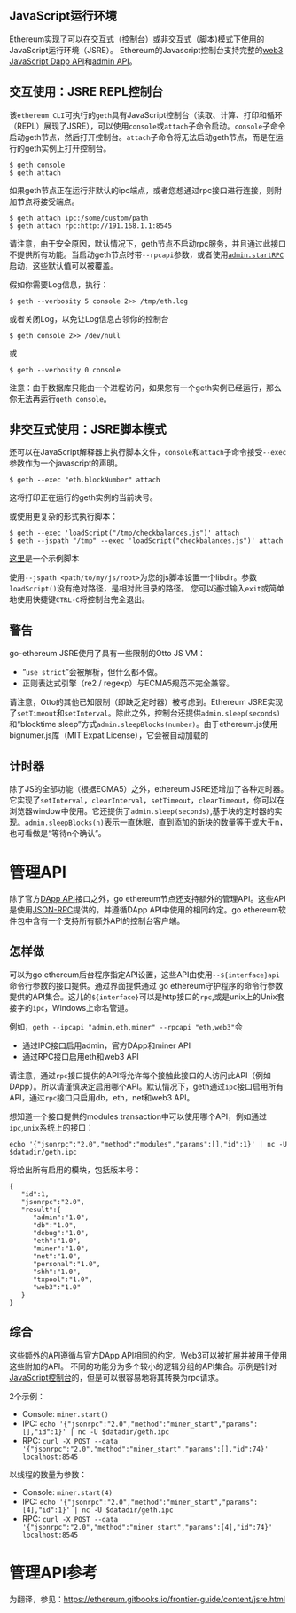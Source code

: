## JavaScript运行环境

Ethereum实现了可以在交互式（控制台）或非交互式（脚本)模式下使用的JavaScript运行环境（JSRE）。
Ethereum的Javascript控制台支持完整的[web3 JavaScript Dapp API](https://github.com/ethereum/wiki/wiki/JavaScript-API)和[admin API](https://github.com/ethereum/go-ethereum/wiki/JavaScript-Console#javascript-console-api)。

## 交互使用：JSRE REPL控制台

该`ethereum CLI`可执行的`geth`具有JavaScript控制台（读取、计算、打印和循环（REPL）展现了JSRE），可以使用`console`或`attach`子命令启动。`console`子命令启动geth节点，然后打开控制台。`attach`子命令将无法启动geth节点，而是在运行的geth实例上打开控制台。
```
$ geth console
$ geth attach
```

如果geth节点正在运行非默认的ipc端点，或者您想通过rpc接口进行连接，则附加节点将接受端点。
```
$ geth attach ipc:/some/custom/path
$ geth attach rpc:http://191.168.1.1:8545
```
请注意，由于安全原因，默认情况下，geth节点不启动rpc服务，并且通过此接口不提供所有功能。当启动geth节点时带`--rpcapi`参数，或者使用[`admin.startRPC`](https://ethereum.gitbooks.io/frontier-guide/content/admin_startRPC)启动，这些默认值可以被覆盖。

假如你需要Log信息，执行：

`$ geth --verbosity 5 console 2>> /tmp/eth.log`

或者关闭Log，以免让Log信息占领你的控制台

`$ geth console 2>> /dev/null`

或

`$ geth --verbosity 0 console`

注意：由于数据库只能由一个进程访问，如果您有一个geth实例已经运行，那么你无法再运行`geth console`。

## 非交互式使用：JSRE脚本模式

还可以在JavaScript解释器上执行脚本文件，`console`和`attach`子命令接受`--exec`参数作为一个javascript的声明。

`$ geth --exec "eth.blockNumber" attach`

这将打印正在运行的geth实例的当前块号。

或使用更复杂的形式执行脚本：
```
$ geth --exec 'loadScript("/tmp/checkbalances.js")' attach
$ geth --jspath "/tmp" --exec 'loadScript("checkbalances.js")' attach
```
[这里](https://github.com/ethereum/go-ethereum/wiki/Contracts-and-Transactions#example-script)是一个示例脚本

使用`--jspath <path/to/my/js/root>`为您的js脚本设置一个libdir。参数`loadScript()`没有绝对路径，是相对此目录的路径。
您可以通过输入`exit`或简单地使用快捷键`CTRL-C`将控制台完全退出。

## 警告
go-ethereum JSRE使用了具有一些限制的Otto JS VM：

* “`use strict`”会被解析，但什么都不做。
* 正则表达式引擎（re2 / regexp）与ECMA5规范不完全兼容。

请注意，Otto的其他已知限制（即缺乏定时器）被考虑到。Ethereum JSRE实现了`setTimeout`和`setInterval`。除此之外，控制台还提供`admin.sleep(seconds)`和“blocktime sleep”方式`admin.sleepBlocks(number)`。由于ethereum.js使用bignumer.js库（MIT Expat License），它会被自动加载的

## 计时器
除了JS的全部功能（根据ECMA5）之外，ethereum JSRE还增加了各种定时器。它实现了`setInterval`，`clearInterval`，`setTimeout`，`clearTimeout`，你可以在浏览器window中使用。它还提供了`admin.sleep(seconds)`,基于块的定时器的实现。`admin.sleepBlocks(n)`表示一直休眠，直到添加的新块的数量等于或大于n，也可看做是“等待n个确认”。

# 管理API
除了官方[DApp API](https://github.com/ethereum/wiki/wiki/JSON-RPC)接口之外，go ethereum节点还支持额外的管理API。这些API是使用[JSON-RPC](http://www.jsonrpc.org/specification)提供的，并遵循DApp API中使用的相同约定。go ethereum软件包中含有一个支持所有额外API的控制台客户端。

## 怎样做
可以为go ethereum后台程序指定API设置，这些API由使用`--${interface}api` 命令行参数的接口提供。通过界面提供通过  go ethereum守护程序的命令行参数提供的API集合。这儿的`${interface}`可以是http接口的`rpc`,或是unix上的Unix套接字的`ipc`，Windows上命名管道。

例如，`geth --ipcapi "admin,eth,miner" --rpcapi "eth,web3"`会
* 通过IPC接口启用admin，官方DApp和miner API
* 通过RPC接口启用eth和web3 API

请注意，通过`rpc`接口提供的API将允许每个接触此接口的人访问此API（例如DApp）。所以请谨慎决定启用哪个API。默认情况下，geth通过`ipc`接口启用所有API，通过`rpc`接口只启用db，eth，net和web3 API。

想知道一个接口提供的modules transaction中可以使用哪个API，例如通过`ipc`,`unix`系统上的接口：

`echo '{"jsonrpc":"2.0","method":"modules","params":[],"id":1}' | nc -U $datadir/geth.ipc`

将给出所有启用的模块，包括版本号：
```
{  
   "id":1,
   "jsonrpc":"2.0",
   "result":{  
      "admin":"1.0",
      "db":"1.0",
      "debug":"1.0",
      "eth":"1.0",
      "miner":"1.0",
      "net":"1.0",
      "personal":"1.0",
      "shh":"1.0",
      "txpool":"1.0",
      "web3":"1.0"
   }
}
```
## 综合

这些额外的API遵循与官方DApp API相同的约定。Web3可以被[扩展](https://github.com/ethereum/web3.js/pull/229)并被用于使用这些附加的API。
不同的功能分为多个较小的逻辑分组的API集合。示例是针对[JavaScript控制台](https://github.com/ethereum/go-ethereum/wiki/JavaScript-Console)的，但是可以很容易地将其转换为rpc请求。

2个示例：
* Console: `miner.start()`
* IPC: `echo '{"jsonrpc":"2.0","method":"miner_start","params":[],"id":1}' | nc -U $datadir/geth.ipc`
* RPC: `curl -X POST --data '{"jsonrpc":"2.0","method":"miner_start","params":[],"id":74}' localhost:8545`

以线程的数量为参数：
* Console: `miner.start(4)`
* IPC: `echo '{"jsonrpc":"2.0","method":"miner_start","params":[4],"id":1}' | nc -U $datadir/geth.ipc`
* RPC: `curl -X POST --data '{"jsonrpc":"2.0","method":"miner_start","params":[4],"id":74}' localhost:8545`


# 管理API参考
为翻译，参见：https://ethereum.gitbooks.io/frontier-guide/content/jsre.html
